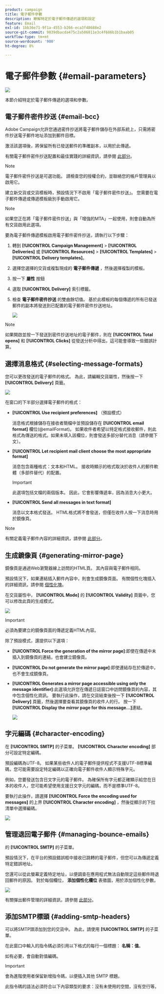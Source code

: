 ```yaml
---
product: campaign
title: 電子郵件參數
description: 瞭解特定於電子郵件傳遞的選項和設定
feature: Email
exl-id: 1bb36e71-9f1a-4553-b266-eca3f48688e2
source-git-commit: 9839dbacda475c2a586811e3c4f686b1b1baab05
workflow-type: tm+mt
source-wordcount: '900'
ht-degree: 8%

---
```


# 電子郵件參數 {#email-parameters}

![](../../assets/common.svg)

本節介紹特定於電子郵件傳遞的選項和參數。

## 電子郵件密件抄送 {#email-bcc}

Adobe Campaign允許您通過密件抄送將電子郵件儲存在外部系統上，只需將密件抄送電子郵件地址添加到郵件目標。

激活該選項後，將保留所有已發送郵件的準確副本，以用於此傳遞。

有關電子郵件密件抄送配置和最佳實踐的詳細資訊，請參閱 [此部分](../../installation/using/email-archiving.md)。

>[!NOTE]
>
>電子郵件密件抄送是可選功能。 請檢查您的授權合約，並聯絡您的帳戶管理員以啟用它。

建立新交貨或交貨模板時，預設情況下不啟用「電子郵件密件抄送」。 您需要在電子郵件傳遞或傳遞模板級別手動啟用它。

>[!NOTE]
>
>如果您正在將「電子郵件密件抄送」與「增強的MTA」一起使用，則會自動為所有交貨啟用此選項。

要為電子郵件傳遞模板啟用電子郵件密件抄送，請執行以下步驟：

1. 轉到 **[!UICONTROL Campaign Management]** > **[!UICONTROL Deliveries]** 或 **[!UICONTROL Resources]** > **[!UICONTROL Templates]** > **[!UICONTROL Delivery templates]**。
1. 選擇您選擇的交貨或複製現成的 **電子郵件傳遞** ，然後選擇複製的模板。
1. 按一下 **屬性** 按鈕
1. 選取 **[!UICONTROL Delivery]** 索引標籤。
1. 檢查 **電子郵件密件抄送** 的雙曲餘切值。 基於此模板的每個傳遞的所有已發送郵件的副本將發送到已配置的電子郵件密件抄送地址。

   ![](assets/s_ncs_user_wizard_archiving.png)

>[!NOTE]
>
>如果開啟並按一下發送到密件抄送地址的電子郵件，則在 **[!UICONTROL Total opens]** 和 **[!UICONTROL Clicks]** 從發送分析中得出，這可能會導致一些錯誤計算。

## 選擇消息格式 {#selecting-message-formats}

您可以更改發送的電子郵件的格式。 為此，請編輯交貨屬性，然後按一下 **[!UICONTROL Delivery]** 頁籤。

![](assets/s_ncs_user_wizard_email_param.png)

在窗口的下半部分選擇電子郵件的格式：

* **[!UICONTROL Use recipient preferences]** （預設模式）

   消息格式根據儲存在接收者簡檔中並預設儲存在 **[!UICONTROL email format]** 欄位(@emailFormat)。 如果收件者希望以特定格式接收郵件，則此格式為傳送的格式。如果未填入該欄位，則會發送多部分替代消息（請參閱下文）。

* **[!UICONTROL Let recipient mail client choose the most appropriate format]**

   消息包含兩種格式：文本和HTML。 接收時顯示的格式取決於收件人的郵件軟體（多部件替代）的配置。

   >[!IMPORTANT]
   >
   >此選項包括文檔的兩個版本。 因此，它會影響傳遞率，因為消息大小更大。

* **[!UICONTROL Send all messages in text format]**

   消息以文本格式發送。 HTML格式將不會發送，但僅在收件人按一下消息時用於鏡像頁。

>[!NOTE]
>
>有關定義電子郵件內容的詳細資訊，請參閱 [此部分](defining-the-email-content.md)。

## 生成鏡像頁 {#generating-mirror-page}

鏡像頁是通過Web瀏覽器線上訪問的HTML頁。 其內容與電子郵件相同。

預設情況下，如果連結插入郵件內容中，則會生成鏡像頁面。 有關個性化塊插入的詳細資訊，請參閱 [個性化塊](personalization-blocks.md)。

在交貨屬性中， **[!UICONTROL Mode]** 的 **[!UICONTROL Validity]** 頁籤中，您可以修改此頁的生成模式。

![](assets/s_ncs_user_wizard_miror_page_mode.png)

>[!IMPORTANT]
>
>必須為要建立的鏡像頁面的傳遞定義HTML內容。

除了預設模式，還提供以下選項：

* **[!UICONTROL Force the generation of the mirror page]**:即使在傳遞中未插入到鏡像頁的連結，也會建立鏡像頁。
* **[!UICONTROL Do not generate the mirror page]**:即使連結存在於傳遞中，也不會生成鏡像頁。
* **[!UICONTROL Generates a mirror page accessible using only the message identifier]**:此選項允許您在傳遞日誌窗口中訪問鏡像頁的內容，其中包含個性化資訊。 要執行此操作，請在交貨結束後按一下 **[!UICONTROL Delivery]** 頁籤，然後選擇要查看其鏡像頁的收件人的行。 按一下&#x200B;**[!UICONTROL Display the mirror page for this message...]**&#x200B;連結。

   ![](assets/s_ncs_user_wizard_miror_page_link.png)

## 字元編碼 {#character-encoding}

在 **[!UICONTROL SMTP]** 的子菜單。 **[!UICONTROL Character encoding]** 部分可設定特定編碼。

預設編碼為UTF-8。 如果某些收件人的電子郵件提供程式不支援UTF-8標準編碼，您可能需要設定特定編碼以正確向電子郵件收件人顯示特殊字元。

例如，您要發送包含日文字元的電子郵件。 為確保所有字元都正確顯示給您在日本的收件人，您可能希望使用支援日文字元的編碼，而不是標準UTF-8。

要執行此操作，請選擇 **[!UICONTROL Force the encoding used for messages]** 的上界 **[!UICONTROL Character encoding]** ，然後從顯示的下拉清單中選擇編碼。

![](assets/s_ncs_user_email_del_properties_smtp_tab_encoding.png)

## 管理退回電子郵件 {#managing-bounce-emails}

的 **[!UICONTROL SMTP]** 的子菜單。

預設情況下，在平台的預設錯誤框中接收已跳轉的電子郵件，但您可以為傳遞定義特定錯誤地址。

您還可以從此螢幕定義特定地址，以便調查在應用程式無法自動限定這些郵件時退回郵件的原因。 對於每個欄位， **添加個性化欄位** 表徵圖，用於添加個性化參數。

![](assets/s_ncs_user_email_del_properties_smtp_tab.png)

有關彈出郵件管理的詳細資訊，請參閱 [此部分](understanding-delivery-failures.md#bounce-mail-management)。

## 添加SMTP標頭 {#adding-smtp-headers}

可以將SMTP頭添加到您的交貨中。 為此，請使用 **[!UICONTROL SMTP]** 的子菜單。

在此窗口中輸入的指令碼必須引用以下格式的每行一個標題： **名稱：值**。

如有必要，會自動對值編碼。

>[!IMPORTANT]
>
>會為進階使用者保留新增指令碼，以便插入其他 SMTP 標題。
>
>此指令碼的語法必須符合以下內容類型的要求：沒有未使用的空間，沒有空行等。

